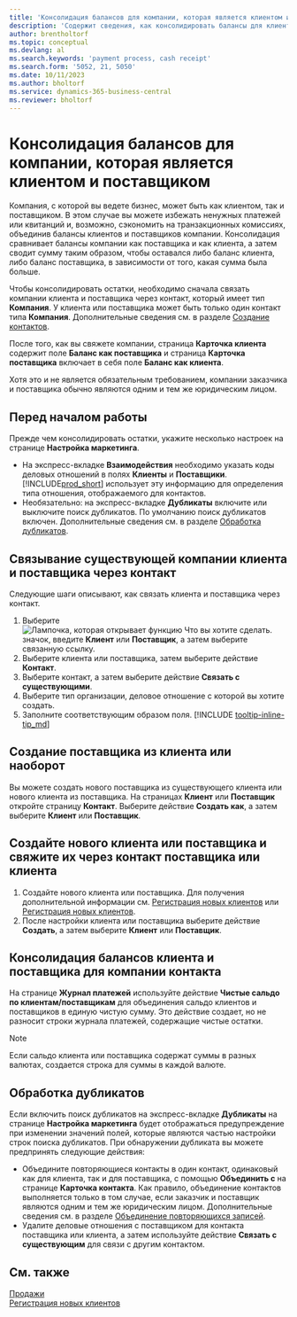 ```yaml
---
title: 'Консолидация балансов для компании, которая является клиентом и поставщиком'
description: 'Содержит сведения, как консолидировать балансы для клиента, которая также является поставщиком.'
author: brentholtorf
ms.topic: conceptual
ms.devlang: al
ms.search.keywords: 'payment process, cash receipt'
ms.search.form: '5052, 21, 5050'
ms.date: 10/11/2023
ms.author: bholtorf
ms.service: dynamics-365-business-central
ms.reviewer: bholtorf
---
```

# <a name="consolidate-balances-for-a-company-that-is-a-customer-and-a-vendor"></a>Консолидация балансов для компании, которая является клиентом и поставщиком
Компания, с которой вы ведете бизнес, может быть как клиентом, так и поставщиком. В этом случае вы можете избежать ненужных платежей или квитанций и, возможно, сэкономить на транзакционных комиссиях, объединив балансы клиентов и поставщиков компании. Консолидация сравнивает балансы компании как поставщика и как клиента, а затем сводит сумму таким образом, чтобы оставался либо баланс клиента, либо баланс поставщика, в зависимости от того, какая сумма была больше. 

Чтобы консолидировать остатки, необходимо сначала связать компании клиента и поставщика через контакт, который имеет тип **Компания**. У клиента или поставщика может быть только один контакт типа **Компания**. Дополнительные сведения см. в разделе [Создание контактов](marketing-create-contact-companies.md).

После того, как вы свяжете компании, страница **Карточка клиента** содержит поле **Баланс как поставщика** и страница **Карточка поставщика** включает в себя поле **Баланс как клиента**.

Хотя это и не является обязательным требованием, компании заказчика и поставщика обычно являются одним и тем же юридическим лицом. 

## <a name="before-you-start"></a>Перед началом работы
Прежде чем консолидировать остатки, укажите несколько настроек на странице **Настройка маркетинга**. 

* На экспресс-вкладке **Взаимодействия** необходимо указать коды деловых отношений в полях **Клиенты** и **Поставщики**. [!INCLUDE[prod_short](includes/prod_short.md)] использует эту информацию для определения типа отношения, отображаемого для контактов. 
* Необязательно: на экспресс-вкладке **Дубликаты** включите или выключите поиск дубликатов. По умолчанию поиск дубликатов включен. Дополнительные сведения см. в разделе [Обработка дубликатов](#handling-duplicates). 

## <a name="link-an-existing-customer-and-vendor-company-through-a-contact"></a>Связывание существующей компании клиента и поставщика через контакт
Следующие шаги описывают, как связать клиента и поставщика через контакт.

1. Выберите ![Лампочка, которая открывает функцию Что вы хотите сделать.](media/ui-search/search_small.png "Что вы хотите сделать") значок, введите **Клиент** или **Поставщик**, а затем выберите связанную ссылку.
2. Выберите клиента или поставщика, затем выберите действие **Контакт**.   
3. Выберите контакт, а затем выберите действие **Связать с существующими**.
4. Выберите тип организации, деловое отношение с которой вы хотите создать.
5. Заполните соответствующим образом поля. [!INCLUDE [tooltip-inline-tip_md](includes/tooltip-inline-tip_md.md)]

## <a name="create-a-vendor-from-a-customer-or-vice-versa"></a>Создание поставщика из клиента или наоборот
Вы можете создать нового поставщика из существующего клиента или нового клиента из поставщика. На страницах **Клиент** или **Поставщик** откройте страницу **Контакт**. Выберите действие **Создать как**, а затем выберите **Клиент** или **Поставщик**. 

## <a name="create-a-new-customer-or-vendor-and-link-them-through-a-vendor-or-customer-contact"></a>Создайте нового клиента или поставщика и свяжите их через контакт поставщика или клиента
1. Создайте нового клиента или поставщика. Для получения дополнительной информации см. [Регистрация новых клиентов](sales-how-register-new-customers.md) или [Регистрация новых клиентов](sales-how-register-new-customers.md).
2. После настройки клиента или поставщика выберите действие **Создать**, а затем выберите **Клиент** или **Поставщик**. 

## <a name="to-consolidate-the-customer-and-vendor-balances-for-a-contact-company"></a>Консолидация балансов клиента и поставщика для компании контакта
На странице **Журнал платежей** используйте действие **Чистые сальдо по клиентам/поставщикам** для объединения сальдо клиентов и поставщиков в единую чистую сумму. Это действие создает, но не разносит строки журнала платежей, содержащие чистые остатки.

> [!NOTE]
> Если сальдо клиента или поставщика содержат суммы в разных валютах, создается строка для суммы в каждой валюте.

## <a name="handling-duplicates"></a>Обработка дубликатов
Если включить поиск дубликатов на экспресс-вкладке **Дубликаты** на странице **Настройка маркетинга** будет отображаться предупреждение при изменении значений полей, которые являются частью настройки строк поиска дубликатов. При обнаружении дубликата вы можете предпринять следующие действия:

* Объедините повторяющиеся контакты в один контакт, одинаковый как для клиента, так и для поставщика, с помощью **Объединить с** на странице **Карточка контакта**. Как правило, объединение контактов выполняется только в том случае, если заказчик и поставщик являются одним и тем же юридическим лицом. Дополнительные сведения см. в разделе [Объединение повторяющихся записей](sales-how-merge-duplicate-records.md). 
* Удалите деловые отношения с поставщиком для контакта поставщика или клиента, а затем используйте действие **Связать с существующим** для связи с другим контактом.    

## <a name="see-also"></a>См. также
[Продажи](sales-manage-sales.md)  
[Регистрация новых клиентов](sales-how-register-new-customers.md)  
